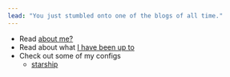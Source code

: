 ```yaml
---
lead: "You just stumbled onto one of the blogs of all time."
---
```


- Read [about me?](/about)
- Read about what [I have been up to](/posts)
- Check out some of my configs
    - [starship](/dotfiles/starship)
